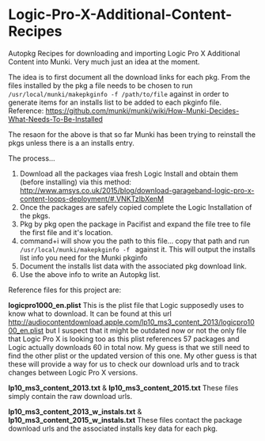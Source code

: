 # Logic-Pro-X-Additional-Content-Recipes
Autopkg Recipes for downloading and importing Logic Pro X Additional Content into Munki. Very much just an idea at the moment.

The idea is to first document all the download links for each pkg. From the files installed by the pkg a file needs to be chosen to run `/usr/local/munki/makepkginfo -f /path/to/file` against in order to generate items for an installs list to be added to each pkginfo file. Reference: https://github.com/munki/munki/wiki/How-Munki-Decides-What-Needs-To-Be-Installed 

The resaon for the above is that so far Munki has been trying to reinstall the pkgs unless there is a an installs entry.

The process...
1. Download all the packages viaa fresh Logic Install and obtain them (before installing) via this method: http://www.amsys.co.uk/2015/blog/download-garageband-logic-pro-x-content-loops-deployment/#.VNKTzIbXenM  
2. Once the packages are safely copied complete the Logic Installation of the pkgs.  
3. Pkg by pkg open the package in Pacifist and expand the file tree to file the first file and it's location.  
4. command+i will show you the path to this file... copy that path and run `/usr/local/munki/makepkginfo -f ` against it. This will output the installs list info you need for the Munki pkginfo  
5. Document the installs list data with the associated pkg download link.  
6. Use the above info to write an Autopkg list.  

Reference files for this project are:

**logicpro1000_en.plist**
This is the plist file that Logic supposedly uses to know what to download. It can be found at this url http://audiocontentdownload.apple.com/lp10_ms3_content_2013/logicpro1000_en.plist but I suspect that it might be outdated now or not the only file that Logic Pro X is looking too as this plist references 57 packages and Logic actually downloads 60 in total now. My guess is that we still need to find the other plist or the updated version of this one. My other guess is that these will provide a way for us to check our download urls and to track changes between Logic Pro X versions.

**lp10_ms3_content_2013.txt** & **lp10_ms3_content_2015.txt**
These files simply contain the raw download urls.

**lp10_ms3_content_2013_w_instals.txt** & **lp10_ms3_content_2015_w_instals.txt**
These files contact the package download urls and the associated installs key data for each pkg.

